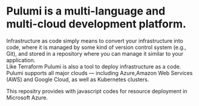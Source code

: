 # Pulumi is a multi-language and multi-cloud development platform.

 Infrastructure as code simply means to convert your infrastructure into code, where it is managed by some kind of version control system (e.g., Git), and stored in a repository where you can manage it similar to your application.<br/>
Like Terraform Pulumi is also a tool to deploy infrastructure as a code.<br/>
Pulumi supports all major clouds — including  Azure,Amazon Web Services (AWS) and Google Cloud, as well as Kubernetes clusters.<br/>

This repositry provides with javascript codes for  resource deployment in Microsoft Azure.
